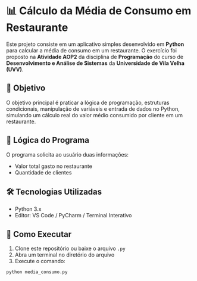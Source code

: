 # 📊 Cálculo da Média de Consumo em Restaurante

Este projeto consiste em um aplicativo simples desenvolvido em **Python** para calcular a média de consumo em um restaurante. O exercício foi proposto na **Atividade AOP2** da disciplina de **Programação** do curso de **Desenvolvimento e Análise de Sistemas** da **Universidade de Vila Velha (UVV)**.

## 🎯 Objetivo

O objetivo principal é praticar a lógica de programação, estruturas condicionais, manipulação de variáveis e entrada de dados no Python, simulando um cálculo real do valor médio consumido por cliente em um restaurante.

## 🧠 Lógica do Programa

O programa solicita ao usuário duas informações:
- Valor total gasto no restaurante
- Quantidade de clientes

## 🛠️ Tecnologias Utilizadas

- Python 3.x
- Editor: VS Code / PyCharm / Terminal Interativo

## 🚀 Como Executar

1. Clone este repositório ou baixe o arquivo `.py`
2. Abra um terminal no diretório do arquivo
3. Execute o comando:

```bash
python media_consumo.py
